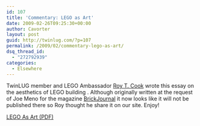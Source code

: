```yaml
---
id: 107
title: 'Commentary: LEGO as Art'
date: 2009-02-26T09:25:30+00:00
author: Cavorter
layout: post
guid: http://twinlug.com/?p=107
permalink: /2009/02/commentary-lego-as-art/
dsq_thread_id:
  - "272792939"
categories:
  - Elsewhere
---
```

TwinLUG member and LEGO Ambassador <a href="http://bighardstuds.blogspot.com/" target="_blank">Roy T. Cook</a> wrote this essay on the aesthetics of LEGO building . Although originally written at the request of Joe Meno for the magazine <a href="http://brickjournal.com" target="_blank">BrickJournal</a> it now looks like it will not be published there so Roy thought he share it on our site. Enjoy!

<a rel="attachment wp-att-108" href="http://twinlug.com/2009/02/commentary-lego-as-art/lego_as_art/">LEGO As Art (PDF)</a>